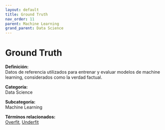 ```yaml
---
layout: default
title: Ground Truth
nav_order: 11
parent: Machine Learning
grand_parent: Data Science
---
```


# Ground Truth

**Definición:**  
Datos de referencia utilizados para entrenar y evaluar modelos de machine learning, considerados como la verdad factual.

**Categoría:**  
Data Science  

**Subcategoría:**  
Machine Learning

**Términos relacionados:**  
[Overfit](https://maleniski.github.io/diccionario-angl-tec-mx/docs/data-science/machine-learning/overfit.html), [Underfit](https://maleniski.github.io/diccionario-angl-tec-mx/docs/data-science/machine-learning/underfit.html)
